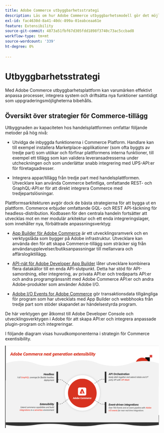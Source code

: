 ```yaml
---
title: Adobe Commerce utbyggbarhetsstrategi
description: Läs om hur Adobe Commerce utbyggbarhetsmodell gör det möjligt att anpassa implementeringen.
exl-id: fac4630d-8a41-40dc-899a-01eabceaa61e
feature: Extensibility
source-git-commit: 4873a51fbf67d305fdd1898f3740c73ac5ccbad8
workflow-type: tm+mt
source-wordcount: '339'
ht-degree: 0%

---
```


# Utbyggbarhetsstrategi

Med Adobe Commerce utbyggbarhetsplattform kan varumärken effektivt anpassa processer, integrera system och driftsätta nya funktioner samtidigt som uppgraderingsmöjligheterna bibehålls.

## Översikt över strategier för Commerce-tillägg

Utbyggnaden av kapaciteten hos handelsplattformen omfattar följande metoder på hög nivå:

* Utvidga de inbyggda funktionerna i Commerce Platform. Handlare kan till exempel installera Marketplace-applikationer (som ofta byggts av tredje part) som utökar och förfinar plattformens interna funktioner, till exempel ett tillägg som kan validera leveransadresserna under utcheckningen och som underlättar snabb integrering med UPS-API:er för företagsadresser.

* Integrera appar/tillägg från tredje part med handelsplattformen. Utvecklare kan använda Commerce befintliga, omfattande REST- och GraphQL-API:er för att direkt integrera Commerce med tredjepartslösningar.

Plattformsarkitekturen avgör dock de bästa strategierna för att bygga ut en plattform. Commerce erbjuder omfattande GQL- och REST API-täckning för headless-distribution. Kodbasen för den centrala handeln fortsätter att utvecklas mot en mer modulär arkitektur och ett enda integreringslager, som innehåller nya, förbättrade anpassningsverktyg:

* [App Builder för Adobe Commerce](https://experienceleague.adobe.com/docs/commerce-learn/tutorials/adobe-developer-app-builder/introduction-to-app-builder.html) är ett utvecklingsramverk och en verktygslåda som bygger på Adobe infrastruktur. Utvecklare kan använda den för att skapa Commerce-tillägg som sträcker sig från användarupplevelser/butiksanpassningar till mellanvara och affärslogiktillägg.

* [API-nät för Adobe Developer App Builder](https://developer.adobe.com/graphql-mesh-gateway/) låter utvecklare kombinera flera datakällor till en enda API-slutpunkt. Detta har stöd för API-samordning, eller integrering, av privata API:er och tredjeparts API:er och andra programgränssnitt med Adobe Commerce API:er och andra Adobe-produkter som använder Adobe I/O.

* [Adobe I/O Events for Adobe Commerce](https://developer.adobe.com/commerce/events/get-started/) gör transaktionsdata tillgängliga för program som har utvecklats med App Builder och webbhooks från tredje part som stöder skapandet av händelsestyrda program.

De här verktygen ger åtkomst till Adobe Developer Console och utvecklingsverktygen i Adobe för att skapa API:er och integrera anpassade plugin-program och integreringar.

I följande diagram visas huvudkomponenterna i strategin för Commerce exentisibility.

![Adobe Commerce strategi för utbyggbarhet](../../assets/playbooks/extensibility-strategy-overview.png)
